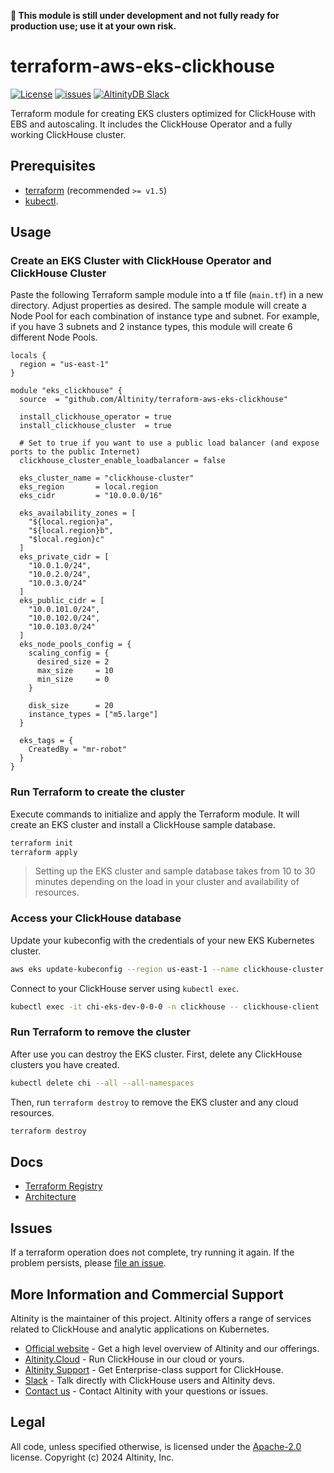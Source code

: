 **🚨 This module is still under development and not fully ready for production use; use it at your own risk.**

# terraform-aws-eks-clickhouse

[![License](http://img.shields.io/:license-apache%202.0-brightgreen.svg)](http://www.apache.org/licenses/LICENSE-2.0.html)
[![issues](https://img.shields.io/github/issues/altinity/terraform-aws-eks-clickhouse.svg)](https://github.com/altinity/terraform-aws-eks-clickhouse/issues)
<a href="https://join.slack.com/t/altinitydbworkspace/shared_invite/zt-w6mpotc1-fTz9oYp0VM719DNye9UvrQ">
  <img src="https://img.shields.io/static/v1?logo=slack&logoColor=959DA5&label=Slack&labelColor=333a41&message=join%20conversation&color=3AC358" alt="AltinityDB Slack" />
</a>

Terraform module for creating EKS clusters optimized for ClickHouse with EBS and autoscaling.
It includes the ClickHouse Operator and a fully working ClickHouse cluster.

## Prerequisites

- [terraform](https://developer.hashicorp.com/terraform/tutorials/aws-get-started/install-cli) (recommended `>= v1.5`)
- [kubectl](https://kubernetes.io/docs/tasks/tools/#kubectl).

## Usage
### Create an EKS Cluster with ClickHouse Operator and ClickHouse Cluster

Paste the following Terraform sample module into a tf file (`main.tf`) in a new directory. Adjust properties as desired.
The sample module will create a Node Pool for each combination of instance type and subnet. For example, if you have 3 subnets and 2 instance types, this module will create 6 different Node Pools.

```hcl
locals {
  region = "us-east-1"
}

module "eks_clickhouse" {
  source  = "github.com/Altinity/terraform-aws-eks-clickhouse"

  install_clickhouse_operator = true
  install_clickhouse_cluster  = true

  # Set to true if you want to use a public load balancer (and expose ports to the public Internet)
  clickhouse_cluster_enable_loadbalancer = false

  eks_cluster_name = "clickhouse-cluster"
  eks_region       = local.region
  eks_cidr         = "10.0.0.0/16"

  eks_availability_zones = [
    "${local.region}a",
    "${local.region}b",
    "$local.region}c"
  ]
  eks_private_cidr = [
    "10.0.1.0/24",
    "10.0.2.0/24",
    "10.0.3.0/24"
  ]
  eks_public_cidr = [
    "10.0.101.0/24",
    "10.0.102.0/24",
    "10.0.103.0/24"
  ]
  eks_node_pools_config = {
    scaling_config = {
      desired_size = 2
      max_size     = 10
      min_size     = 0
    }

    disk_size      = 20
    instance_types = ["m5.large"]
  }

  eks_tags = {
    CreatedBy = "mr-robot"
  }
}
```

### Run Terraform to create the cluster

Execute commands to initialize and apply the Terraform module. It will create an EKS cluster and install a ClickHouse sample database.

```sh
terraform init
terraform apply
```

> Setting up the EKS cluster and sample database takes from 10 to 30 minutes depending on the load in your cluster and availability of resources.

### Access your ClickHouse database
Update your kubeconfig with the credentials of your new EKS Kubernetes cluster.
```sh
aws eks update-kubeconfig --region us-east-1 --name clickhouse-cluster
```

Connect to your ClickHouse server using `kubectl exec`.
```sh
kubectl exec -it chi-eks-dev-0-0-0 -n clickhouse -- clickhouse-client
```

### Run Terraform to remove the cluster
After use you can destroy the EKS cluster. First, delete any ClickHouse clusters you have created.
```sh
kubectl delete chi --all --all-namespaces
```

Then, run `terraform destroy` to remove the EKS cluster and any cloud resources.
```sh
terraform destroy
```

## Docs
- [Terraform Registry](https://registry.terraform.io/modules/Altinity/eks-clickhouse/aws/latest)
- [Architecture](https://github.com/Altinity/terraform-aws-eks-clickhouse/tree/master/docs)

## Issues
If a terraform operation does not complete, try running it again. If the problem persists, please [file an issue](https://github.com/Altinity/terraform-aws-eks-clickhouse/issues).

## More Information and Commercial Support
Altinity is the maintainer of this project. Altinity offers a range of
services related to ClickHouse and analytic applications on Kubernetes.

- [Official website](https://altinity.com/) - Get a high level overview of Altinity and our offerings.
- [Altinity.Cloud](https://altinity.com/cloud-database/) - Run ClickHouse in our cloud or yours.
- [Altinity Support](https://altinity.com/support/) - Get Enterprise-class support for ClickHouse.
- [Slack](https://altinitydbworkspace.slack.com/join/shared_invite/zt-w6mpotc1-fTz9oYp0VM719DNye9UvrQ) - Talk directly with ClickHouse users and Altinity devs.
- [Contact us](https://hubs.la/Q020sH3Z0) - Contact Altinity with your questions or issues.

## Legal
All code, unless specified otherwise, is licensed under the [Apache-2.0](LICENSE) license.
Copyright (c) 2024 Altinity, Inc.
